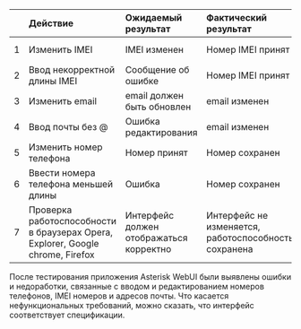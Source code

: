 ||Действие|Ожидаемый результат|Фактический результат| Оценка|
|:---|:---|:---|:---|:---|
| 1 | Изменить IMEI | IMEI изменен | Номер IMEI принят  |Тест пройден |
| 2 | Ввод некорректной длины IMEI | Сообщение об ошибке | Номер IMEI принят  |Тест не пройден |
| 3 | Изменить email  | email должен быть обновлен | email изменен | Тест пройден |
| 4 | Ввод почты без @ | Ошибка редактирования | email изменен | Тест не пройден |
| 5 | Изменить номер телефона | Номер принят | Номер сохранен  |Тест пройден |
| 6 | Ввести номера телефона меньшей длины | Ошибка | Номер сохранен  |Тест не пройден |
| 7 | Проверка работоспособности в браузерах Opera, Explorer, Google chrome, Firefox | Интерфейс должен отображаться корректно | Интерфейс не изменяется, работоспособность сохранена  |Тест пройден |

После тестирования приложения Asterisk WebUI были выявлены ошибки и недоработки, связанные с вводом и редактированием номеров телефонов, IMEI номеров и адресов почты. Что касается нефункциональных требований, можно сказать, что интерфейс соответствует спецификации.
